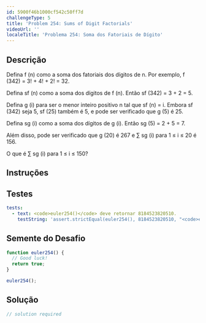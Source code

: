 ```yaml
---
id: 5900f46b1000cf542c50ff7d
challengeType: 5
title: 'Problem 254: Sums of Digit Factorials'
videoUrl: ''
localeTitle: 'Problema 254: Soma dos Fatoriais de Dígito'
---
```


## Descrição
<section id="description"> Defina f (n) como a soma dos fatoriais dos dígitos de n. Por exemplo, f (342) = 3! + 4! + 2! = 32. <p> Defina sf (n) como a soma dos dígitos de f (n). Então sf (342) = 3 + 2 = 5. </p><p> Defina g (i) para ser o menor inteiro positivo n tal que sf (n) = i. Embora sf (342) seja 5, sf (25) também é 5, e pode ser verificado que g (5) é 25. </p><p> Defina sg (i) como a soma dos dígitos de g (i). Então sg (5) = 2 + 5 = 7. </p><p> Além disso, pode ser verificado que g (20) é 267 e ∑ sg (i) para 1 ≤ i ≤ 20 é 156. </p><p> O que é ∑ sg (i) para 1 ≤ i ≤ 150? </p></section>

## Instruções
<section id="instructions">
</section>

## Testes
<section id='tests'>

```yml
tests:
  - text: <code>euler254()</code> deve retornar 8184523820510.
    testString: 'assert.strictEqual(euler254(), 8184523820510, "<code>euler254()</code> should return 8184523820510.");'

```

</section>

## Semente do Desafio
<section id='challengeSeed'>

<div id='js-seed'>

```js
function euler254() {
  // Good luck!
  return true;
}

euler254();

```

</div>



</section>

## Solução
<section id='solution'>

```js
// solution required
```
</section>
